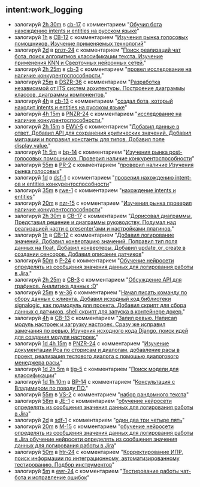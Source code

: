 ## intent:work_logging
- залогируй [2h 30m](spent_time) в [cb-17](issue_name) с комментарием "[Обучил бота нахождению intents и entities на русском языке](comment)"
- залогируй [1h](spent_time) в [CB-12](issue_name) с комментарием "[Изучения рынка голосовых помощников. Изучение применяемых технологий](comment)"
- залогируй [2d](spent_time) в [pnzr-24](issue_name) с комментарием "[Поиск реализаций чат бота, поиск алгоритмов классификации текста. Изучение применения KNN и Сверточных нейронных сетей.](comment)"
- залогируй [2h 25m](spent_time) в [cb-3](issue_name) с комментарием "[провел исследование на наличие конкурентоспособности.](comment)"
- залогируй [25m](spent_time) в [DSZR-36](issue_name) с комментарием "[Разработка независимой от ITS систем архитектуры. Построение диаграммы классов, диаграммы компонентов.](comment)"
- залогируй [4h](spent_time) в [cb-13](issue_name) с комментарием "[создал бота, который находит intents и entities на русском языке](comment)"
- залогируй [4h 15m](spent_time) в [PNZR-24](issue_name) с комментарием "[исследование на наличие конкурентоспособности.](comment)"
- залогируй [2h 15m](spent_time) в [EWV-5](issue_name) с комментарием "[Добавил данные в ответ. Добавил API для сохранения критических значений. Добавил миграции и поправил константы для типов. Добавил поле display_value.](comment)"
- залогируй [1h 5m](spent_time) в [bp-14](issue_name) с комментарием "[Изучения рынка post-голосовых помощников. Проверил наличие конкурентоспособности](comment)"
- залогируй [55m](spent_time) в [PR-2](issue_name) с комментарием "[проверил наличие Изучения рынка голосовых](comment)"
- залогируй [1d](spent_time) в [dsf-1](issue_name) с комментарием "[проверил нахождению intent-ов и entities конкурентоспособности](comment)"
- залогируй [35m](spent_time) в [rwe-1](issue_name) с комментарием "[нахождение intents и entities](comment)"
- залогируй [20m](spent_time) в [nzr-15](issue_name) с комментарием "[Изучения рынка проверил наличие конкурентоспособности](comment)"
- залогируй [2h 30m](spent_time) в [CB-17](issue_name) с комментарием "[Дорисовал диаграммы. Представил решение и диаграммы руководству. Подумал над реализацией части с presenter'ами и настройками плагинов.](comment)"
- залогируй [1h](spent_time) в [CB-12](issue_name) с комментарием "[Добавил логирование значений. Добавил конвертацию значений. Поправил тип поля данных на float. Добавил конвертеры. Добавил update_or_create в создании сенсоров. Добавил описание датчиков](comment)"
- залогируй [50m](spent_time) в [P-24](issue_name) с комментарием "[Обучение нейросети определять из сообщения значения данных для логирования работы в Jira.](comment)"
- залогируй [2h 25m](spent_time) в [CB-3](issue_name) с комментарием "[Обсуждение API для графиков. Аналитика данных :D](comment)"
- залогируй [25m](spent_time) в [w-36](issue_name) с комментарием "[Начал писать команду по сбору данных с клиента. Добавил исходный код библиотеки signalogic, как подмодуль для проекта. Добавил скрипт для сбора данных с датчиков, shell скрипт для запуска в контейнере докер.](comment)"
- залогируй [4h](spent_time) в [CB-13](issue_name) с комментарием "[Залил ревью. Написал модуль настроек и загрузку настроек. Сразу же исправил замечания по ревью. Изучения исходного кода Django, поиск идей для создания модуля настроек.](comment)"
- залогируй [1d 4h 15m](spent_time) в [PNZR-24](issue_name) с комментарием "[Изучение документации Рса по сторисам и диалогам, добавление расы в проект, реализация тестового диалога с помощью диалогового менеджера расы.](comment)"
- залогируй [1d 2h 5m](spent_time) в [tjg-5](issue_name) с комментарием "[Поиск модели для классификации](comment)"
- залогируй [1d 1h 10m](spent_time) в [BP-14](issue_name) с комментарием "[Консультация с Владимиром по поводу ПО.](comment)"
- залогируй [55m](spent_time) в [VS-2](issue_name) с комментарием "[набор рандомного текста](comment)"
- залогируй [58m](spent_time) в [JE-1](issue_name) с комментарием "[обучение нейросети определять из сообщения значения данных для логирования работы в Jira](comment)"
- залогируй [2d](spent_time) в [sdf-1](issue_name) с комментарием "[один два три четыре пять](comment)"
- залогируй [20m](spent_time) в [M-15](issue_name) с комментарием "[обучение нейросети определять из сообщения значения данных для логирования работы в Jira обучение нейросети определять из сообщения значения данных для логирования работы в Jira](comment)"
- залогируй [50m](spent_time) в [htr-24](issue_name) с комментарием "[Корректирование ИПР, поиск информации по интеграционному, автоматизированному тестированию. Подбор инструментов](comment)"
- залогируй [5m](spent_time) в [ewr-24](issue_name) с комментарием "[Тестирование работы чат-бота и исправление ошибок](comment)"
